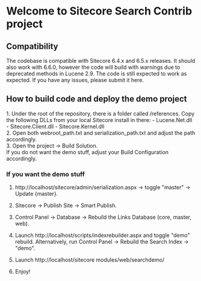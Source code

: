 <h1>Welcome to Sitecore Search Contrib project</h1>
<h2>Compatibility</h2>
The codebase is compatible with Sitecore 6.4.x and 6.5.x releases.
It should also work with 6.6.0, however the code will build with warnings due to deprecated methods in Lucene 2.9. The code is still expected to work as expected.
If you have any issues, please submit it here.
<h2>How to build code and deploy the demo project</h2>
1. Under the root of the repository, there is a folder called /references. Copy the following DLLs from your local Sitecore install in there:
   - Lucene.Net.dll
   - Sitecore.Client.dll
   - Sitecore.Kernel.dll
<br/>
2. Open both webroot_path.txt and serialization_path.txt and adjust the path accordingly.<br/>
3. Open the project -> Build Solution.<br/>
   If you do not want the demo stuff, adjust your Build Configuration accordingly.
<h3>If you want the demo stuff</h3>

1. http://localhost/sitecore/admin/serialization.aspx -> toggle "master" -> Update {master}.

2. Sitecore -> Publish Site -> Smart Publish.

3. Control Panel -> Database -> Rebuild the Links Database (core, master, web).

4. Launch http://localhost/scripts/indexrebuilder.aspx and toggle "demo" rebuild.
   Alternatively, run Control Panel -> Rebuild the Search Index -> "demo".

5. Launch http://localhost/sitecore modules/web/searchdemo/

6. Enjoy!
